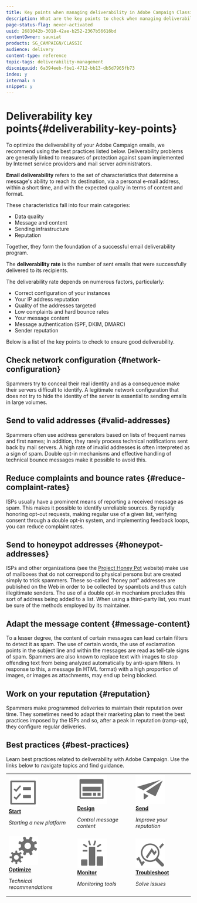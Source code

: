 ```yaml
---
title: Key points when managing deliverability in Adobe Campaign Classic
description: What are the key points to check when managing deliverability in Adobe Campaign Classic?
page-status-flag: never-activated
uuid: 2681042b-3018-42ae-b252-2367b56616bd
contentOwner: sauviat
products: SG_CAMPAIGN/CLASSIC
audience: delivery
content-type: reference
topic-tags: deliverability-management
discoiquuid: 6a394eeb-fbe1-4712-bb13-db5d7965fb73
index: y
internal: n
snippet: y
---
```


# Deliverability key points{#deliverability-key-points}

To optimize the deliverability of your Adobe Campaign emails, we recommend using the best practices listed below. Deliverability problems are generally linked to measures of protection against spam implemented by Internet service providers and mail server administrators.

**Email deliverability** refers to the set of characteristics that determine a message's ability to reach its destination, via a personal e-mail address, within a short time, and with the expected quality in terms of content and format.

These characteristics fall into four main categories:
* Data quality
* Message and content
* Sending infrastructure
* Reputation

Together, they form the foundation of a successful email deliverability program.

The **deliverability rate** is the number of sent emails that were successfully delivered to its recipients.

The deliverability rate depends on numerous factors, particularly:
* Correct configuration of your instances
* Your IP address reputation
* Quality of the addresses targeted
* Low complaints and hard bounce rates
* Your message content
* Message authentication (SPF, DKIM, DMARC)
* Sender reputation

Below is a list of the key points to check to ensure good deliverability.

## Check network configuration {#network-configuration}

Spammers try to conceal their real identity and as a consequence make their servers difficult to identify. A legitimate network configuration that does not try to hide the identity of the server is essential to sending emails in large volumes.

## Send to valid addresses {#valid-addresses}

Spammers often use address generators based on lists of frequent names and first names; in addition, they rarely process technical notifications sent back by mail servers. A high rate of invalid addresses is often interpreted as a sign of spam. Double opt-in mechanisms and effective handling of technical bounce messages make it possible to avoid this.

## Reduce complaints and bounce rates {#reduce-complaint-rates}

ISPs usually have a prominent means of reporting a received message as spam. This makes it possible to identify unreliable sources. By rapidly honoring opt-out requests, making regular use of a given list, verifying consent through a double opt-in system, and implementing feedback loops, you can reduce complaint rates.

## Send to honeypot addresses {#honeypot-addresses}

ISPs and other organizations (see the [Project Honey Pot](https://www.projecthoneypot.org/) website) make use of mailboxes that do not correspond to physical persons but are created simply to trick spammers. These so-called "honey pot" addresses are published on the Web in order to be collected by spambots and thus catch illegitimate senders. The use of a double opt-in mechanism precludes this sort of address being added to a list. When using a third-party list, you must be sure of the methods employed by its maintainer.

## Adapt the message content {#message-content}
 
 To a lesser degree, the content of certain messages can lead certain filters to detect it as spam. The use of certain words, the use of exclamation points in the subject line and within the messages are read as tell-tale signs of spam. Spammers are also known to replace text with images to stop offending text from being analyzed automatically by anti-spam filters. In response to this, a message (in HTML format) with a high proportion of images, or images as attachments, may end up being blocked.

## Work on your reputation {#reputation}
 
Spammers make programmed deliveries to maintain their reputation over time. They sometimes need to adapt their marketing plan to meet the best practices imposed by the ISPs and so, after a peak in reputation (ramp-up), they configure regular deliveries.

## Best practices {#best-practices}

Learn best practices related to deliverability with Adobe Campaign. Use the links below to navigate topics and find guidance.

<table>
<tr>
  <td>
    <a href="starting-new-platform.md">
      <img alt="Start" src="assets/do-not-localize/start.svg"/>
    </a>
    <div>
      <a href="starting-new-platform.md">
    <strong>Start</strong>
    </a>
    </div>
    <p>
    <em>Starting a new platform</em>
    <p>
  </td>
   <td>
    <a href="control-message-content.md">
      <img alt="Design" src="assets/do-not-localize/design.svg"/>
    </a>
    <div>
      <a href="control-message-content.md">
    <strong>Design</strong>
    </a>
    </div>
    <p>
    <em>Control message content</em>
    <p>
  </td>
  <td>
    <a href="improve-reputatione.md">
      <img alt="Design" src="assets/do-not-localize/check.svg"/>
    </a>
    <div>
      <a href="improve-reputation.md">
    <strong>Send</strong>
    </a>
    </div>
    <p>
    <em>Improve your reputation</em>
    <p>
  </td>
</tr>
<tr>
  <td>
    <a href="technical-recommendations.md">
      <img alt="Optimize" src="assets/do-not-localize/optimize.svg"/>
    </a>
    <div>
      <a href="technical-recommendations.md">
    <strong>Optimize</strong>
    </a>
    </div>
    <p>
    <em>Technical recommendations</em>
    <p>
  </td>
   <td>
    <a href="monitoring-deliverability.md">
      <img alt="Check" src="assets/do-not-localize/monitor.svg"/>
    </a>
    <div>
      <a href="monitoring-deliverability.md">
    <strong>Monitor</strong>
    </a>
    </div>
    <p>
    <em>Monitoring tools</em>
    <p>
  </td>
  <td>
    <a href="deliverability-faq.md">
      <img alt="Optimize" src="assets/do-not-localize/troubleshoot.svg"/>
    </a>
    <div>
      <a href="deliverability-faq.md">
    <strong>Troubleshoot</strong>
    </a>
    </div>
    <p>
    <em>Solve issues</em>
    <p>
  </td>
</tr>
</table>
